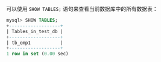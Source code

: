 可以使用 `SHOW TABLES;` 语句来查看当前数据库中的所有数据表：

```sql
mysql> SHOW TABLES;
+-------------------+
| Tables_in_test_db |
+-------------------+
| tb_emp1           |
+-------------------+
1 row in set (0.00 sec)
```

